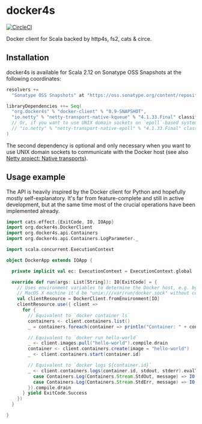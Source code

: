 # docker4s

[![CircleCI](https://circleci.com/gh/bhuemer/docker4s.svg?style=shield&circle-token=ef5511de1818d46e6cce2e2d84ee7bbd2b1ff40b)](https://circleci.com/gh/bhuemer/docker4s)

Docker client for Scala backed by http4s, fs2, cats & circe.

## Installation

docker4s is available for Scala 2.12 on Sonatype OSS Snapshots at the following coordinates:

```scala
resolvers +=
  "Sonatype OSS Snapshots" at "https://oss.sonatype.org/content/repositories/snapshots"

libraryDependencies ++= Seq(
  "org.docker4s" % "docker-client" % "0.9-SNAPSHOT",
  "io.netty" % "netty-transport-native-kqueue" % "4.1.33.Final" classifier "osx-x86_64"
  // Or, if you want to use UNIX domain sockets on `epoll`-based systems like Linux:
  // "io.netty" % "netty-transport-native-epoll" % "4.1.33.Final" classifier "linux-x86_64"
)
```

The second dependency is optional and only necessary when you want to use UNIX domain sockets to communicate with the Docker host (see also [Netty project: Native transports](https://netty.io/wiki/native-transports.html)).

## Usage example

The API is heavily inspired by the Docker client for Python and hopefully mostly self-explanatory. It's far from feature-complete and still in active development, but at the same time most of the crucial operations have been implemented already.

```scala
import cats.effect.{ExitCode, IO, IOApp}
import org.docker4s.DockerClient
import org.docker4s.api.Containers
import org.docker4s.api.Containers.LogParameter._

import scala.concurrent.ExecutionContext

object DockerApp extends IOApp {

  private implicit val ec: ExecutionContext = ExecutionContext.global

  override def run(args: List[String]): IO[ExitCode] = {
    // Uses environment variables to determine the Docker host, e.g. by default on a
    // MacOS X machine it'd be "unix:///var/run/docker.sock" without certificates.
    val clientResource = DockerClient.fromEnvironment[IO]
    clientResource.use({ client =>
      for {
        // Equivalent to `docker container ls`
        containers <- client.containers.list()
        _ = containers.foreach(container => println("Container: " + container))

        // Equivalent to `docker run hello-world`
        _ <- client.images.pull("hello-world").compile.drain
        container <- client.containers.create(image = "hello-world")
        _ <- client.containers.start(container.id)

        // Equivalent to `docker logs ${container.id}`
        _ <- client.containers.logs(container.id, stdout, stderr).evalTap[IO]({
          case Containers.Log(Containers.Stream.StdOut, message) => IO(System.out.println(message))
          case Containers.Log(Containers.Stream.StdErr, message) => IO(System.err.println(message))
        }).compile.drain
      } yield ExitCode.Success
    })
  }

}
```